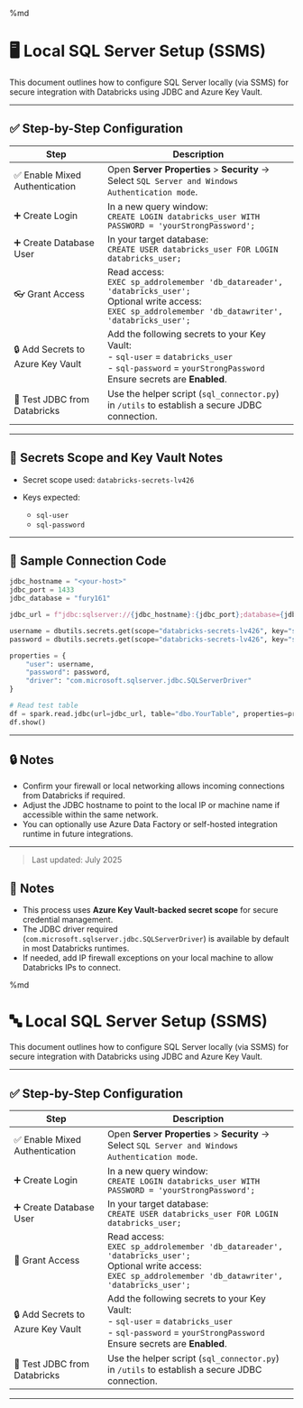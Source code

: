 %md



# 🖥️ Local SQL Server Setup (SSMS)

This document outlines how to configure SQL Server locally (via SSMS) for secure integration with Databricks using JDBC and Azure Key Vault.

---

## ✅ Step-by-Step Configuration

| Step | Description |
|------|-------------|
| ✅ Enable Mixed Authentication | Open **Server Properties** > **Security** → Select `SQL Server and Windows Authentication mode`. |
| ➕ Create Login | In a new query window:<br>`CREATE LOGIN databricks_user WITH PASSWORD = 'yourStrongPassword';` |
| ➕ Create Database User | In your target database:<br>`CREATE USER databricks_user FOR LOGIN databricks_user;` |
| 👓 Grant Access | Read access:<br>`EXEC sp_addrolemember 'db_datareader', 'databricks_user';`<br>Optional write access:<br>`EXEC sp_addrolemember 'db_datawriter', 'databricks_user';` |
| 🔒 Add Secrets to Azure Key Vault | Add the following secrets to your Key Vault:<br>- `sql-user` = `databricks_user`<br>- `sql-password` = `yourStrongPassword`<br>Ensure secrets are **Enabled**. |
| 🧪 Test JDBC from Databricks | Use the helper script (`sql_connector.py`) in `/utils` to establish a secure JDBC connection. |

---
## 🔐 Secrets Scope and Key Vault Notes

* Secret scope used: `databricks-secrets-lv426`
* Keys expected:

  * `sql-user`
  * `sql-password`

---

## 🔧 Sample Connection Code

```python
jdbc_hostname = "<your-host>"
jdbc_port = 1433
jdbc_database = "fury161"

jdbc_url = f"jdbc:sqlserver://{jdbc_hostname}:{jdbc_port};database={jdbc_database}"

username = dbutils.secrets.get(scope="databricks-secrets-lv426", key="sql-user")
password = dbutils.secrets.get(scope="databricks-secrets-lv426", key="sql-password")

properties = {
    "user": username,
    "password": password,
    "driver": "com.microsoft.sqlserver.jdbc.SQLServerDriver"
}

# Read test table
df = spark.read.jdbc(url=jdbc_url, table="dbo.YourTable", properties=properties)
df.show()
```

---

## 🔒 Notes

* Confirm your firewall or local networking allows incoming connections from Databricks if required.
* Adjust the JDBC hostname to point to the local IP or machine name if accessible within the same network.
* You can optionally use Azure Data Factory or self-hosted integration runtime in future integrations.

---

> Last updated: July 2025
## 🔐 Notes

- This process uses **Azure Key Vault-backed secret scope** for secure credential management.
- The JDBC driver required (`com.microsoft.sqlserver.jdbc.SQLServerDriver`) is available by default in most Databricks runtimes.
- If needed, add IP firewall exceptions on your local machine to allow Databricks IPs to connect.

%md
# 🔤 Local SQL Server Setup (SSMS)

This document outlines how to configure SQL Server locally (via SSMS) for secure integration with Databricks using JDBC and Azure Key Vault.

---

## ✅ Step-by-Step Configuration

| Step                              | Description                                                                                                                                                          |
| --------------------------------- | -------------------------------------------------------------------------------------------------------------------------------------------------------------------- |
| ✅ Enable Mixed Authentication     | Open **Server Properties** > **Security** → Select `SQL Server and Windows Authentication mode`.                                                                     |
| ➕ Create Login                    | In a new query window:<br>`CREATE LOGIN databricks_user WITH PASSWORD = 'yourStrongPassword';`                                                                       |
| ➕ Create Database User            | In your target database:<br>`CREATE USER databricks_user FOR LOGIN databricks_user;`                                                                                 |
| 👃 Grant Access                   | Read access:<br>`EXEC sp_addrolemember 'db_datareader', 'databricks_user';`<br>Optional write access:<br>`EXEC sp_addrolemember 'db_datawriter', 'databricks_user';` |
| 🔒 Add Secrets to Azure Key Vault | Add the following secrets to your Key Vault:<br>- `sql-user` = `databricks_user`<br>- `sql-password` = `yourStrongPassword`<br>Ensure secrets are **Enabled**.       |
| 🧪 Test JDBC from Databricks      | Use the helper script (`sql_connector.py`) in `/utils` to establish a secure JDBC connection.                                                                        |

---




